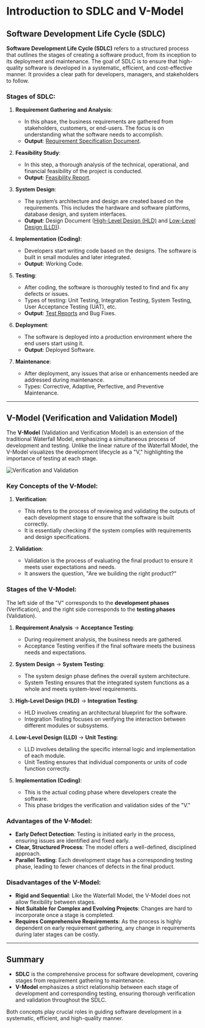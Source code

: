 # Introduction to SDLC and V-Model

## Software Development Life Cycle (SDLC)

**Software Development Life Cycle (SDLC)** refers to a structured process that outlines the stages of creating a software product, from its inception to its deployment and maintenance. The goal of SDLC is to ensure that high-quality software is developed in a systematic, efficient, and cost-effective manner. It provides a clear path for developers, managers, and stakeholders to follow.

### Stages of SDLC:

1. **Requirement Gathering and Analysis**:
   - In this phase, the business requirements are gathered from stakeholders, customers, or end-users. The focus is on understanding what the software needs to accomplish.
   - **Output**: [Requirement Specification Document](./artifacts/01-requirements-specification-document.md).

2. **Feasibility Study**:
   - In this step, a thorough analysis of the technical, operational, and financial feasibility of the project is conducted.
   - **Output**: [Feasibility Report](./artifacts/02-feasibility-report.md).

3. **System Design**:
   - The system’s architecture and design are created based on the requirements. This includes the hardware and software platforms, database design, and system interfaces.
   - **Output**: Design Document ([High-Level Design (HLD)](./artifacts/03-hld.md) and [Low-Level Design (LLD)](./artifacts/04-lld.md)).

4. **Implementation (Coding)**:
   - Developers start writing code based on the designs. The software is built in small modules and later integrated.
   - **Output**: Working Code.

5. **Testing**:
   - After coding, the software is thoroughly tested to find and fix any defects or issues.
   - Types of testing: Unit Testing, Integration Testing, System Testing, User Acceptance Testing (UAT), etc.
   - **Output**: [Test Reports](./artifacts/05-unit-test-report.md) and Bug Fixes.

6. **Deployment**:
   - The software is deployed into a production environment where the end users start using it.
   - **Output**: Deployed Software.

7. **Maintenance**:
   - After deployment, any issues that arise or enhancements needed are addressed during maintenance.
   - Types: Corrective, Adaptive, Perfective, and Preventive Maintenance.

---

## V-Model (Verification and Validation Model)

The **V-Model** (Validation and Verification Model) is an extension of the traditional Waterfall Model, emphasizing a simultaneous process of development and testing. Unlike the linear nature of the Waterfall Model, the V-Model visualizes the development lifecycle as a "V," highlighting the importance of testing at each stage.

![Verification and Validation](https://media.geeksforgeeks.org/wp-content/uploads/20231030123258/software-Testing-Tutorial-SDLC-V-model.webp "A detailed illustration of the V-Model of Software Development Life Cycle (SDLC). The diagram should show a V-shape with two arms: the left side representing Verification phases and the right side representing Validation phases. The left side should include phases such as Requirement Analysis, System Design, and Architectural Design, while the right side should have phases like Coding, Unit Testing, Integration Testing, System Testing, and User Acceptance Testing. The connection between both arms should be clearly shown, with arrows and labels at each step. Source: Geeks for geeks")

### Key Concepts of the V-Model:

1. **Verification**:
   - This refers to the process of reviewing and validating the outputs of each development stage to ensure that the software is built correctly.
   - It is essentially checking if the system complies with requirements and design specifications.

2. **Validation**:
   - Validation is the process of evaluating the final product to ensure it meets user expectations and needs.
   - It answers the question, "Are we building the right product?"

### Stages of the V-Model:

The left side of the "V" corresponds to the **development phases** (Verification), and the right side corresponds to the **testing phases** (Validation).

1. **Requirement Analysis** → **Acceptance Testing**:
   - During requirement analysis, the business needs are gathered.
   - Acceptance Testing verifies if the final software meets the business needs and expectations.

2. **System Design** → **System Testing**:
   - The system design phase defines the overall system architecture.
   - System Testing ensures that the integrated system functions as a whole and meets system-level requirements.

3. **High-Level Design (HLD)** → **Integration Testing**:
   - HLD involves creating an architectural blueprint for the software.
   - Integration Testing focuses on verifying the interaction between different modules or subsystems.

4. **Low-Level Design (LLD)** → **Unit Testing**:
   - LLD involves detailing the specific internal logic and implementation of each module.
   - Unit Testing ensures that individual components or units of code function correctly.

5. **Implementation (Coding)**:
   - This is the actual coding phase where developers create the software.
   - This phase bridges the verification and validation sides of the "V."

### Advantages of the V-Model:
- **Early Defect Detection**: Testing is initiated early in the process, ensuring issues are identified and fixed early.
- **Clear, Structured Process**: The model offers a well-defined, disciplined approach.
- **Parallel Testing**: Each development stage has a corresponding testing phase, leading to fewer chances of defects in the final product.

### Disadvantages of the V-Model:
- **Rigid and Sequential**: Like the Waterfall Model, the V-Model does not allow flexibility between stages.
- **Not Suitable for Complex and Evolving Projects**: Changes are hard to incorporate once a stage is completed.
- **Requires Comprehensive Requirements**: As the process is highly dependent on early requirement gathering, any change in requirements during later stages can be costly.

---

## Summary

- **SDLC** is the comprehensive process for software development, covering stages from requirement gathering to maintenance.
- **V-Model** emphasizes a strict relationship between each stage of development and corresponding testing, ensuring thorough verification and validation throughout the SDLC.

Both concepts play crucial roles in guiding software development in a systematic, efficient, and high-quality manner.